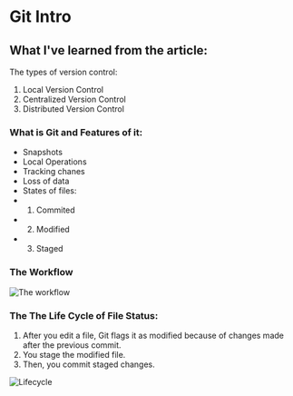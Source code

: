 # Git Intro 
## What I've learned from the article:
The types of version control:
1. Local Version Control
2. Centralized Version Control
3. Distributed Version Control
### What is Git and Features of it:
* Snapshots
* Local Operations
* Tracking chanes
* Loss of data
* States of files:
* 1. Commited
* 2. Modified
* 3. Staged

### The Workflow
![The workflow](https://blog.udemy.com/wp-content/uploads/2015/08/image036.png)

### The The Life Cycle of File Status:
1. After you edit a file, Git flags it as modified because of changes made after the previous commit.
2. You stage the modified file.
3. Then, you commit staged changes.

![Lifecycle](https://blog.udemy.com/wp-content/uploads/2015/08/image006.png)
